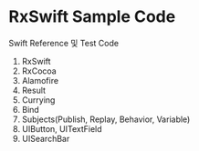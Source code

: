 # RxSwift Sample Code

Swift Reference 및 Test Code
1. RxSwift
2. RxCocoa
3. Alamofire
4. Result
5. Currying
6. Bind
7. Subjects(Publish, Replay, Behavior, Variable)
8. UIButton, UITextField
9. UISearchBar
